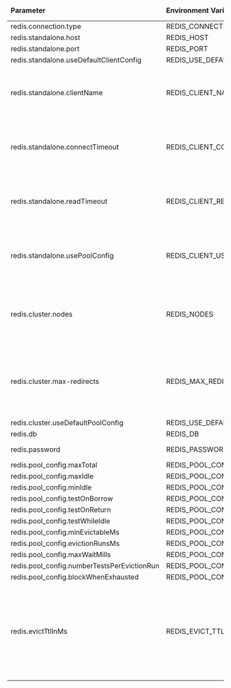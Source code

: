 <table>
  <thead>
      <tr>
          <td style="width: 25%"><b>Parameter</b></td><td style="width: 30%"><b>Environment Variable</b></td><td style="width: 15%"><b>Default Value</b></td><td style="width: 30%"><b>Description</b></td>
      </tr>
  </thead>
  <tbody>
      <tr>
          <td>redis.connection.type</td>
          <td>REDIS_CONNECTION_TYPE</td>
          <td>standalone</td>
          <td></td>
      </tr>
      <tr>
          <td>redis.standalone.host</td>
          <td>REDIS_HOST</td>
          <td>localhost</td>
          <td></td>
      </tr>
      <tr>
          <td>redis.standalone.port</td>
          <td>REDIS_PORT</td>
          <td>6379</td>
          <td></td>
      </tr>
      <tr>
          <td>redis.standalone.useDefaultClientConfig</td>
          <td>REDIS_USE_DEFAULT_CLIENT_CONFIG</td>
          <td>true</td>
          <td></td>
      </tr>
      <tr>
          <td>redis.standalone.clientName</td>
          <td>REDIS_CLIENT_NAME</td>
          <td>standalone</td>
          <td>this value may be used only if you used not default ClientConfig</td>
      </tr>
      <tr>
          <td>redis.standalone.connectTimeout</td>
          <td>REDIS_CLIENT_CONNECT_TIMEOUT</td>
          <td>30000</td>
          <td>this value may be used only if you used not default ClientConfig</td>
      </tr>
      <tr>
          <td>redis.standalone.readTimeout</td>
          <td>REDIS_CLIENT_READ_TIMEOUT</td>
          <td>60000</td>
          <td>this value may be used only if you used not default ClientConfig</td>
      </tr>
      <tr>
          <td>redis.standalone.usePoolConfig</td>
          <td>REDIS_CLIENT_USE_POOL_CONFIG</td>
          <td>false</td>
          <td>this value may be used only if you used not default ClientConfig</td>
      </tr>
      <tr>
          <td>redis.cluster.nodes</td>
          <td>REDIS_NODES</td>
          <td></td>
          <td>Comma-separated list of "host:port" pairs to bootstrap from.</td>
      </tr>
      <tr>
          <td>redis.cluster.max-redirects</td>
          <td>REDIS_MAX_REDIRECTS</td>
          <td>12</td>
          <td>Maximum number of redirects to follow when executing commands across the cluster.</td>
      </tr>
      <tr>
          <td>redis.cluster.useDefaultPoolConfig</td>
          <td>REDIS_USE_DEFAULT_POOL_CONFIG</td>
          <td>true</td>
          <td></td>
      </tr>
      <tr>
          <td>redis.db</td>
          <td>REDIS_DB</td>
          <td>0</td>
          <td>db index</td>
      </tr>
      <tr>
          <td>redis.password</td>
          <td>REDIS_PASSWORD</td>
          <td></td>
          <td>db password</td>
      </tr>
      <tr>
          <td>redis.pool_config.maxTotal</td>
          <td>REDIS_POOL_CONFIG_MAX_TOTAL</td>
          <td>128</td>
          <td></td>
      </tr>
      <tr>
          <td>redis.pool_config.maxIdle</td>
          <td>REDIS_POOL_CONFIG_MAX_IDLE</td>
          <td>128</td>
          <td></td>
      </tr>
      <tr>
          <td>redis.pool_config.minIdle</td>
          <td>REDIS_POOL_CONFIG_MIN_IDLE</td>
          <td>16</td>
          <td></td>
      </tr>
      <tr>
          <td>redis.pool_config.testOnBorrow</td>
          <td>REDIS_POOL_CONFIG_TEST_ON_BORROW</td>
          <td>true</td>
          <td></td>
      </tr>
      <tr>
          <td>redis.pool_config.testOnReturn</td>
          <td>REDIS_POOL_CONFIG_TEST_ON_RETURN</td>
          <td>true</td>
          <td></td>
      </tr>
      <tr>
          <td>redis.pool_config.testWhileIdle</td>
          <td>REDIS_POOL_CONFIG_TEST_WHILE_IDLE</td>
          <td>true</td>
          <td></td>
      </tr>
      <tr>
          <td>redis.pool_config.minEvictableMs</td>
          <td>REDIS_POOL_CONFIG_MIN_EVICTABLE_MS</td>
          <td>60000</td>
          <td></td>
      </tr>
      <tr>
          <td>redis.pool_config.evictionRunsMs</td>
          <td>REDIS_POOL_CONFIG_EVICTION_RUNS_MS</td>
          <td>30000</td>
          <td></td>
      </tr>
      <tr>
          <td>redis.pool_config.maxWaitMills</td>
          <td>REDIS_POOL_CONFIG_MAX_WAIT_MS</td>
          <td>60000</td>
          <td></td>
      </tr>
      <tr>
          <td>redis.pool_config.numberTestsPerEvictionRun</td>
          <td>REDIS_POOL_CONFIG_NUMBER_TESTS_PER_EVICTION_RUN</td>
          <td>3</td>
          <td></td>
      </tr>
      <tr>
          <td>redis.pool_config.blockWhenExhausted</td>
          <td>REDIS_POOL_CONFIG_BLOCK_WHEN_EXHAUSTED</td>
          <td>true</td>
          <td></td>
      </tr>
      <tr>
          <td>redis.evictTtlInMs</td>
          <td>REDIS_EVICT_TTL_MS</td>
          <td>60000</td>
          <td>TTL for short-living SET commands that are used to replace DEL in order to enable transaction support</td>
      </tr>
  </tbody>
</table>
